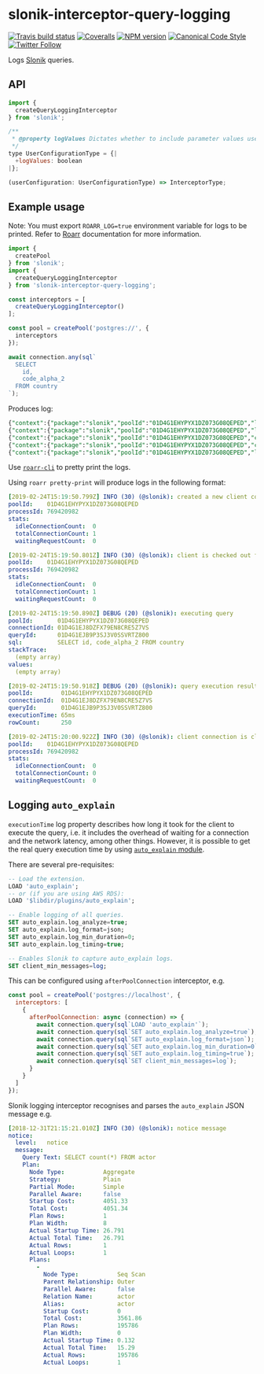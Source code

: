 # slonik-interceptor-query-logging

[![Travis build status](http://img.shields.io/travis/gajus/slonik-interceptor-query-logging/master.svg?style=flat-square)](https://travis-ci.org/gajus/slonik-interceptor-query-logging)
[![Coveralls](https://img.shields.io/coveralls/gajus/slonik-interceptor-query-logging.svg?style=flat-square)](https://coveralls.io/github/gajus/slonik-interceptor-query-logging)
[![NPM version](http://img.shields.io/npm/v/slonik-interceptor-query-logging.svg?style=flat-square)](https://www.npmjs.org/package/slonik-interceptor-query-logging)
[![Canonical Code Style](https://img.shields.io/badge/code%20style-canonical-blue.svg?style=flat-square)](https://github.com/gajus/canonical)
[![Twitter Follow](https://img.shields.io/twitter/follow/kuizinas.svg?style=social&label=Follow)](https://twitter.com/kuizinas)

Logs [Slonik](https://github.com/gajus/slonik) queries.

## API

```js
import {
  createQueryLoggingInterceptor
} from 'slonik';

```

```js
/**
 * @property logValues Dictates whether to include parameter values used to execute the query. (default: true)
 */
type UserConfigurationType = {|
  +logValues: boolean
|};

(userConfiguration: UserConfigurationType) => InterceptorType;

```

## Example usage

Note: You must export `ROARR_LOG=true` environment variable for logs to be printed. Refer to [Roarr](https://github.com/gajus/roarr) documentation for more information.

```js
import {
  createPool
} from 'slonik';
import {
  createQueryLoggingInterceptor
} from 'slonik-interceptor-query-logging';

const interceptors = [
  createQueryLoggingInterceptor()
];

const pool = createPool('postgres://', {
  interceptors
});

await connection.any(sql`
  SELECT
    id,
    code_alpha_2
  FROM country
`);

```

Produces log:

```sql
{"context":{"package":"slonik","poolId":"01D4G1EHYPYX1DZ073G08QEPED","logLevel":30,"processId":769420982,"stats":{"idleConnectionCount":0,"totalConnectionCount":1,"waitingRequestCount":0}},"message":"created a new client connection","sequence":0,"time":1551021590799,"version":"1.0.0"}
{"context":{"package":"slonik","poolId":"01D4G1EHYPYX1DZ073G08QEPED","logLevel":30,"processId":769420982,"stats":{"idleConnectionCount":0,"totalConnectionCount":1,"waitingRequestCount":0}},"message":"client is checked out from the pool","sequence":1,"time":1551021590801,"version":"1.0.0"}
{"context":{"package":"slonik","poolId":"01D4G1EHYPYX1DZ073G08QEPED","connectionId":"01D4G1EJ8DZFX79EN8CRE5Z7VS","queryId":"01D4G1EJB9P3SJ3V0SSVRTZ800","logLevel":20,"sql":"SELECT id, code_alpha_2 FROM country","stackTrace":[],"values":[]},"message":"executing query","sequence":2,"time":1551021590890,"version":"1.0.0"}
{"context":{"package":"slonik","poolId":"01D4G1EHYPYX1DZ073G08QEPED","connectionId":"01D4G1EJ8DZFX79EN8CRE5Z7VS","queryId":"01D4G1EJB9P3SJ3V0SSVRTZ800","logLevel":20,"executionTime":"65ms","rowCount":250},"message":"query execution result","sequence":3,"time":1551021590918,"version":"1.0.0"}
{"context":{"package":"slonik","poolId":"01D4G1EHYPYX1DZ073G08QEPED","logLevel":30,"processId":769420982,"stats":{"idleConnectionCount":0,"totalConnectionCount":0,"waitingRequestCount":0}},"message":"client connection is closed and removed from the client pool","sequence":4,"time":1551021600922,"version":"1.0.0"}

```

Use [`roarr-cli`](https://github.com/gajus/roarr-cli) to pretty print the logs.

Using `roarr pretty-print` will produce logs in the following format:

```yaml
[2019-02-24T15:19:50.799Z] INFO (30) (@slonik): created a new client connection
poolId:    01D4G1EHYPYX1DZ073G08QEPED
processId: 769420982
stats:
  idleConnectionCount:  0
  totalConnectionCount: 1
  waitingRequestCount:  0

[2019-02-24T15:19:50.801Z] INFO (30) (@slonik): client is checked out from the pool
poolId:    01D4G1EHYPYX1DZ073G08QEPED
processId: 769420982
stats:
  idleConnectionCount:  0
  totalConnectionCount: 1
  waitingRequestCount:  0

[2019-02-24T15:19:50.890Z] DEBUG (20) (@slonik): executing query
poolId:       01D4G1EHYPYX1DZ073G08QEPED
connectionId: 01D4G1EJ8DZFX79EN8CRE5Z7VS
queryId:      01D4G1EJB9P3SJ3V0SSVRTZ800
sql:          SELECT id, code_alpha_2 FROM country
stackTrace:
  (empty array)
values:
  (empty array)

[2019-02-24T15:19:50.918Z] DEBUG (20) (@slonik): query execution result
poolId:        01D4G1EHYPYX1DZ073G08QEPED
connectionId:  01D4G1EJ8DZFX79EN8CRE5Z7VS
queryId:       01D4G1EJB9P3SJ3V0SSVRTZ800
executionTime: 65ms
rowCount:      250

[2019-02-24T15:20:00.922Z] INFO (30) (@slonik): client connection is closed and removed from the client pool
poolId:    01D4G1EHYPYX1DZ073G08QEPED
processId: 769420982
stats:
  idleConnectionCount:  0
  totalConnectionCount: 0
  waitingRequestCount:  0

```

## Logging `auto_explain`

`executionTime` log property describes how long it took for the client to execute the query, i.e. it includes the overhead of waiting for a connection and the network latency, among other things. However, it is possible to get the real query execution time by using [`auto_explain` module](https://www.postgresql.org/docs/current/auto-explain.html).

There are several pre-requisites:

```sql
-- Load the extension.
LOAD 'auto_explain';
-- or (if you are using AWS RDS):
LOAD '$libdir/plugins/auto_explain';

-- Enable logging of all queries.
SET auto_explain.log_analyze=true;
SET auto_explain.log_format=json;
SET auto_explain.log_min_duration=0;
SET auto_explain.log_timing=true;

-- Enables Slonik to capture auto_explain logs.
SET client_min_messages=log;

```

This can be configured using `afterPoolConnection` interceptor, e.g.

```js
const pool = createPool('postgres://localhost', {
  interceptors: [
    {
      afterPoolConnection: async (connection) => {
        await connection.query(sql`LOAD 'auto_explain'`);
        await connection.query(sql`SET auto_explain.log_analyze=true`);
        await connection.query(sql`SET auto_explain.log_format=json`);
        await connection.query(sql`SET auto_explain.log_min_duration=0`);
        await connection.query(sql`SET auto_explain.log_timing=true`);
        await connection.query(sql`SET client_min_messages=log`);
      }
    }
  ]
});

```

Slonik logging interceptor recognises and parses the `auto_explain` JSON message e.g.

```yaml
[2018-12-31T21:15:21.010Z] INFO (30) (@slonik): notice message
notice:
  level:   notice
  message:
    Query Text: SELECT count(*) FROM actor
    Plan:
      Node Type:           Aggregate
      Strategy:            Plain
      Partial Mode:        Simple
      Parallel Aware:      false
      Startup Cost:        4051.33
      Total Cost:          4051.34
      Plan Rows:           1
      Plan Width:          8
      Actual Startup Time: 26.791
      Actual Total Time:   26.791
      Actual Rows:         1
      Actual Loops:        1
      Plans:
        -
          Node Type:           Seq Scan
          Parent Relationship: Outer
          Parallel Aware:      false
          Relation Name:       actor
          Alias:               actor
          Startup Cost:        0
          Total Cost:          3561.86
          Plan Rows:           195786
          Plan Width:          0
          Actual Startup Time: 0.132
          Actual Total Time:   15.29
          Actual Rows:         195786
          Actual Loops:        1

```
